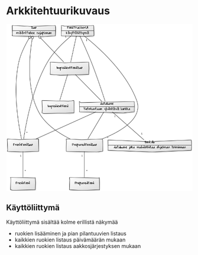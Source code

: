 # Arkkitehtuurikuvaus
<img src="https://github.com/lossitomatossi/ot-harjoitustyo/blob/master/dokumentaatio/kuvat/arkkitehtuurikuvaus.png" width="800">

## Käyttöliittymä

Käyttöliittymä sisältää kolme erillistä näkymää
- ruokien lisääminen ja pian pilantuuvien listaus
- kaikkien ruokien listaus päivämäärän mukaan
- kaikkien ruokien listaus aakkosjärjestyksen mukaan
